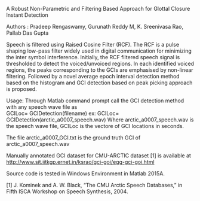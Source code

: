 A Robust Non-Parametric and Filtering Based Approach for Glottal Closure Instant Detection

Authors : Pradeep Rengaswamy, Gurunath Reddy M, K. Sreenivasa Rao, Pallab Das Gupta

Speech is filtered using Raised Cosine Filter (RCF). The RCF is a pulse shaping low-pass filter widely used in digital communication for minimizing the inter symbol interference. Initially, the RCF filtered speech signal is thresholded to detect the voiced/unvoiced regions. In each identified voiced regions, the peaks corresponding to the GCIs are emphasised by non-linear filtering. Followed by a novel average epoch interval detection method based on the histogram and GCI detection based on peak picking approach is proposed. 

Usage: 
Through Matlab command prompt call the GCI detection method with any speech wave file as  
GCILoc= GCIDetection(filename)
ex: GCILoc= GCIDetection(arctic_a0007_speech.wav)
    Where arctic_a0007_speech.wav is the speech wave file, GCILoc is the vectore of GCI locations in seconds.

The file arctic_a0007_GCI.txt is the ground truth GCI of arctic_a0007_speech.wav

Manually annotated GCI dataset for CMU-ARCTIC dataset [1] is available at
http://www.sit.iitkgp.ernet.in/ksrao/gci-goi/egg-gci-goi.html

Source code is tested in Windows Environment in Matlab 2015A.

[1] J. Kominek and A. W. Black, “The CMU Arctic Speech Databases,” in Fifth ISCA Workshop on Speech Synthesis, 2004.
